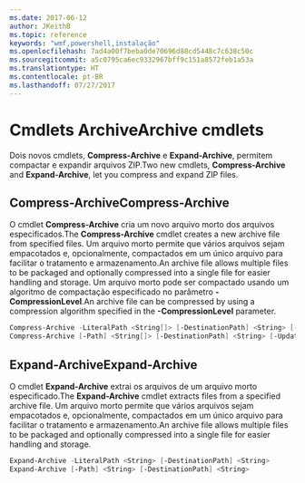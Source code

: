 ```yaml
---
ms.date: 2017-06-12
author: JKeithB
ms.topic: reference
keywords: "wmf,powershell,instalação"
ms.openlocfilehash: 7ad4a00f7beba0de70696d88cd5448c7c638c50c
ms.sourcegitcommit: a5c0795ca6ec9332967bff9c151a8572feb1a53a
ms.translationtype: HT
ms.contentlocale: pt-BR
ms.lasthandoff: 07/27/2017
---
```

# <a name="archive-cmdlets"></a><span data-ttu-id="e51e2-102">Cmdlets Archive</span><span class="sxs-lookup"><span data-stu-id="e51e2-102">Archive cmdlets</span></span>

<span data-ttu-id="e51e2-103">Dois novos cmdlets, **Compress-Archive** e **Expand-Archive**, permitem compactar e expandir arquivos ZIP.</span><span class="sxs-lookup"><span data-stu-id="e51e2-103">Two new cmdlets, **Compress-Archive** and **Expand-Archive**, let you compress and expand ZIP files.</span></span>

## <a name="compress-archive"></a><span data-ttu-id="e51e2-104">Compress-Archive</span><span class="sxs-lookup"><span data-stu-id="e51e2-104">Compress-Archive</span></span>
<span data-ttu-id="e51e2-105">O cmdlet **Compress-Archive** cria um novo arquivo morto dos arquivos especificados.</span><span class="sxs-lookup"><span data-stu-id="e51e2-105">The **Compress-Archive** cmdlet creates a new archive file from specified files.</span></span> <span data-ttu-id="e51e2-106">Um arquivo morto permite que vários arquivos sejam empacotados e, opcionalmente, compactados em um único arquivo para facilitar o tratamento e armazenamento.</span><span class="sxs-lookup"><span data-stu-id="e51e2-106">An archive file allows multiple files to be packaged and optionally compressed into a single file for easier handling and storage.</span></span> <span data-ttu-id="e51e2-107">Um arquivo morto pode ser compactado usando um algoritmo de compactação especificado no parâmetro **-CompressionLevel**.</span><span class="sxs-lookup"><span data-stu-id="e51e2-107">An archive file can be compressed by using a compression algorithm specified in the **-CompressionLevel** parameter.</span></span>
```powershell
Compress-Archive -LiteralPath <String[]> [-DestinationPath] <String> [-Update] [-CompressionLevel <Microsoft.PowerShell.Commands.CompressionLevel>] 
Compress-Archive [-Path] <String[]> [-DestinationPath] <String> [-Update] [-CompressionLevel <Microsoft.PowerShell.Commands.CompressionLevel>]
```

## <a name="expand-archive"></a><span data-ttu-id="e51e2-108">Expand-Archive</span><span class="sxs-lookup"><span data-stu-id="e51e2-108">Expand-Archive</span></span>
<span data-ttu-id="e51e2-109">O cmdlet **Expand-Archive** extrai os arquivos de um arquivo morto especificado.</span><span class="sxs-lookup"><span data-stu-id="e51e2-109">The **Expand-Archive** cmdlet extracts files from a specified archive file.</span></span> <span data-ttu-id="e51e2-110">Um arquivo morto permite que vários arquivos sejam empacotados e, opcionalmente, compactados em um único arquivo para facilitar o tratamento e armazenamento.</span><span class="sxs-lookup"><span data-stu-id="e51e2-110">An archive file allows multiple files to be packaged and optionally compressed into a single file for easier handling and storage.</span></span>
```powershell
Expand-Archive -LiteralPath <String> [-DestinationPath] <String>
Expand-Archive [-Path] <String> [-DestinationPath] <String>
```

